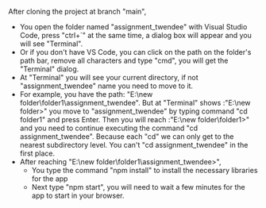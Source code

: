 After cloning the project at branch "main",

- You open the folder named "assignment_twendee" with Visual Studio Code, press "ctrl+`" at the same time, a dialog box will appear and you will see "Terminal".
- Or if you don't have VS Code, you can click on the path on the folder's path bar, remove all characters and type "cmd", you will get the "Terminal" dialog.
- At "Terminal" you will see your current directory, if not "assignment_twendee" name you need to move to it.
- For example, you have the path: "E:\new folder\folder1\assignment_twendee". But at "Terminal" shows :"E:\new folder>" you move to "assignment_twendee" by typing command "cd folder1" and press Enter. Then you will reach :"E:\new folder\folder1>" and you need to continue executing the command "cd assignment_twendee". Because each "cd" we can only get to the nearest subdirectory level. You can't "cd assignment_twendee" in the first place.
- After reaching "E:\new folder\folder1\assignment_twendee>",
  - You type the command "npm install" to install the necessary libraries for the app
  - Next type "npm start", you will need to wait a few minutes for the app to start in your browser.
